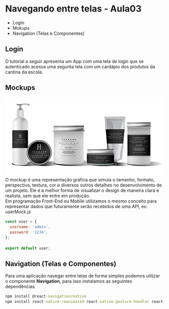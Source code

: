 # Navegando entre telas - Aula03

- Login
- Mokups
- Navigation (Telas e Componentes)

## Login
O tutorial a seguir apresenta um App com uma tela de login que se autenticado acessa uma segunta tela com um cardápio dos produtos da cantina da escola.

## Mockups
![Mockup](./mockup.jpg)
O mockup é uma representação gráfica que simula o tamanho, formato, perspectiva, textura, cor e diversos outros detalhes no desenvolvimento de um projeto. Ele é a melhor forma de visualizar o design de maneira clara e realista, sem que ele entre em produção.
<br> Em programação Front-End ou Mobile utilizamos o mesmo conceito para representar dados que futuramente serão recebidos de uma API, ex:
<br>userMock.js
```javascript
const user = {
  username: 'admin',
  password: '1234',
};

export default user;
```
## Navigation (Telas e Componentes)
Para uma aplicação navegar entre telas de forma simples podemos utilizar o componente **Navigation**, para isso instalamos as seguintes dependências.
```cmd
npm install @react-navigation/native
npm install react-native-reanimated react-native-gesture-handler react-native-screens react-native-safe-area-context @react-native-community/masked-view
```